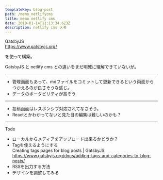 ```yaml
---
templateKey: blog-post
path: /memo_netlifycms
title: memo netlify cms
date: 2018-01-14T11:13:34.623Z
description: netlify cms メモ
---
```

GatsbyJS  
https://www.gatsbyjs.org/

を使って構築。

GatsbyJS と netlify cms との違いをまだ明確に理解できていないが。


---

* 管理画面もあって、mdファイルをコミットして更新できるという両面からつかえるのが良さそうな感じ。
* データのポータビリティが高そう

---

* 投稿画面はレスポンシブ対応されてなさそう。
* Reactとかわかってないと見た目の編集は難しいのかも？


---

Todo

* ローカルからメディアをアップロード出来るかどうか？
* Tagを使えるようにする  
Creating tags pages for blog posts | GatsbyJS  
https://www.gatsbyjs.org/docs/adding-tags-and-categories-to-blog-posts/
* RSSを出力する方法
* デザインを調整してみる
